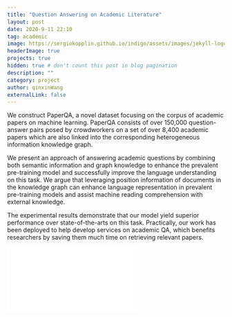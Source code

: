 ```yaml
---
title: "Question Answering on Academic Literature"
layout: post
date: 2020-9-11 22:10
tag: academic
image: https://sergiokopplin.github.io/indigo/assets/images/jekyll-logo-light-solid.png
headerImage: true
projects: true
hidden: true # don't count this post in blog pagination
description: ""
category: project
author: qinxinWang
externalLink: false
---
```

We construct PaperQA, a novel dataset focusing on the corpus of academic papers on machine learning. PaperQA consists of over 150,000 question-answer pairs posed by crowdworkers on a set of over 8,400 academic papers which are also linked into the corresponding heterogeneous information knowledge graph. 

We present an approach of answering academic questions by combining both semantic information and graph knowledge to enhance 
the prevalent pre-training model and successfully improve the language understanding on this task. We argue that leveraging position 
information of documents in the knowledge graph can enhance language representation in prevalent pre-training models and assist machine reading comprehension with external knowledge. 

The experimental results demonstrate that our model yield superior performance over state-of-the-arts on this task. 
Practically, our work has been deployed to help develop services on academic QA, which benefits researchers by saving them much time on retrieving relevant papers.


![paper](../assets/posts/model3.pdf)

